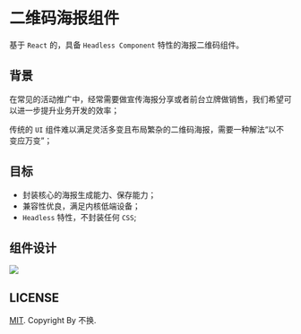 # 二维码海报组件

基于 `React` 的，具备 `Headless Component` 特性的海报二维码组件。  

## 背景

在常见的活动推广中，经常需要做宣传海报分享或者前台立牌做销售，我们希望可以进一步提升业务开发的效率；

传统的 `UI` 组件难以满足灵活多变且布局繁杂的二维码海报，需要一种解法“以不变应万变”；

## 目标

- 封装核心的海报生成能力、保存能力；
- 兼容性优良，满足内核低端设备；
- `Headless` 特性，不封装任何 `CSS`;

## 组件设计

![](https://cdn.jsdelivr.net/gh/bigbigDreamer/pic-bed@main/uPic/75TdbH.png)

## LICENSE

[MIT](./LICENSE). Copyright By 不换.
